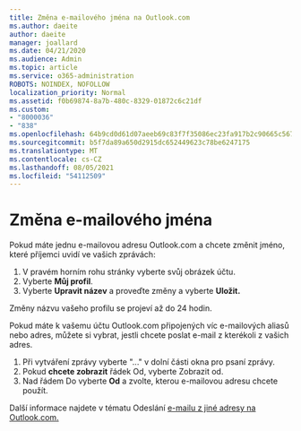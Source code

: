 ```yaml
---
title: Změna e-mailového jména na Outlook.com
ms.author: daeite
author: daeite
manager: joallard
ms.date: 04/21/2020
ms.audience: Admin
ms.topic: article
ms.service: o365-administration
ROBOTS: NOINDEX, NOFOLLOW
localization_priority: Normal
ms.assetid: f0b69874-8a7b-480c-8329-01872c6c21df
ms.custom:
- "8000036"
- "838"
ms.openlocfilehash: 64b9cd0d61d07aeeb69c83f7f35086ec23fa917b2c90665c567245fe4915abe1
ms.sourcegitcommit: b5f7da89a650d2915dc652449623c78be6247175
ms.translationtype: MT
ms.contentlocale: cs-CZ
ms.lasthandoff: 08/05/2021
ms.locfileid: "54112509"
---
```

# <a name="change-your-email-name"></a>Změna e-mailového jména

Pokud máte jednu e-mailovou adresu Outlook.com a chcete změnit jméno, které příjemci uvidí ve vašich zprávách:
  
1. V pravém horním rohu stránky vyberte svůj obrázek účtu.
2. Vyberte **Můj profil**.
3. Vyberte **Upravit název** a proveďte změny a vyberte **Uložit.**

Změny názvu vašeho profilu se projeví až do 24 hodin.
  
Pokud máte k vašemu účtu Outlook.com připojených víc e-mailových aliasů nebo adres, můžete si vybrat, jestli chcete poslat e-mail z kterékoli z vašich adres.
  
1. Při vytváření zprávy vyberte "..." v dolní části okna pro psaní zprávy.
1. Pokud **chcete zobrazit** řádek Od, vyberte Zobrazit od.
1. Nad řádem Do vyberte **Od** a zvolte, kterou e-mailovou adresu chcete použít.

Další informace najdete v tématu Odeslání [e-mailu z jiné adresy na Outlook.com.](https://support.office.com/article/ccba89cb-141c-4a36-8c56-6d16a8556d2e?wt.mc_id=Office_Outlook_com_Alchemy)